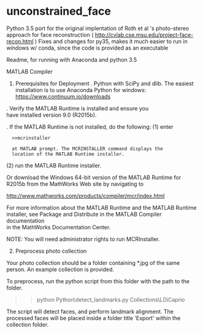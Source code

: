# unconstrained_face

Python 3.5 port for the original implentation of Roth et al 's photo-stereo approach for face reconstruction ( http://cvlab.cse.msu.edu/project-face-recon.html )
Fixes and changes for py35, makes it much easier to run in windows w/ conda, since the code is provided as an executable

Readme, for running with Anaconda and python 3.5

MATLAB Compiler

1. Prerequisites for Deployment 
. Python with SciPy and dlib.
  The easiest installation is to use Anaconda Python for windows: https://www.continuum.io/downloads


. Verify the MATLAB Runtime is installed and ensure you    
  have installed version 9.0 (R2015b).   

. If the MATLAB Runtime is not installed, do the following:
  (1) enter
  
      >>mcrinstaller
      
      at MATLAB prompt. The MCRINSTALLER command displays the 
      location of the MATLAB Runtime installer.

  (2) run the MATLAB Runtime installer.

Or download the Windows 64-bit version of the MATLAB Runtime for R2015b 
from the MathWorks Web site by navigating to

   http://www.mathworks.com/products/compiler/mcr/index.html
   
   
For more information about the MATLAB Runtime and the MATLAB Runtime installer, see 
Package and Distribute in the MATLAB Compiler documentation  
in the MathWorks Documentation Center.    


NOTE: You will need administrator rights to run MCRInstaller. 

2. Preprocess photo collection

Your photo collection should be a folder containing *.jpg of the same person.  An example collection is provided.

To preprocess, run the python script from this folder with the path to the folder.

>>python Python\detect_landmarks.py Collections\LDiCaprio

The script will detect faces, and perform landmark alignment.  The processed faces will be placed inside a folder title 'Export' within the collection folder.
